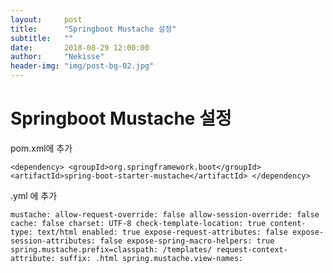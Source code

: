```yaml
---
layout:     post
title:      "Springboot Mustache 설정"
subtitle:   ""
date:       2018-08-29 12:00:00
author:     "Nekisse"
header-img: "img/post-bg-02.jpg"
---
```


# Springboot Mustache 설정

pom.xml에 추가

`
<dependency>
		<groupId>org.springframework.boot</groupId>
        	<artifactId>spring-boot-starter-mustache</artifactId>
</dependency>
`



.yml 에 추가



`
  mustache:
     allow-request-override: false
     allow-session-override: false
     cache: false
     charset: UTF-8
     check-template-location: true
     content-type: text/html
     enabled: true
     expose-request-attributes: false
     expose-session-attributes: false
     expose-spring-macro-helpers: true
     spring.mustache.prefix=classpath: /templates/
     request-context-attribute:
     suffix: .html
     spring.mustache.view-names:
`

​
